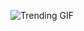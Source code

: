 ![Trending GIF](https://media4.giphy.com/media/v1.Y2lkPThiYjIxNzcyMXlpNWUwZGVpeWtndzJ3YWpxNHYyaXYydHJ4dWw4MzdicmtzaGtwYyZlcD12MV9naWZzX3NlYXJjaCZjdD1n/xUPGcEliCc7bETyfO8/giphy.gif)
